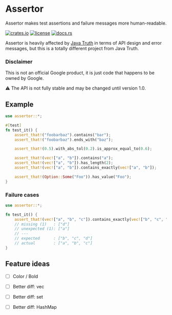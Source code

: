 Assertor
========
Assertor makes test assertions and failure messages more human-readable.

[![crates.io](https://img.shields.io/crates/v/assertor.svg)](https://crates.io/crates/assertor)
[![license](https://img.shields.io/github/license/google/assertor.svg)](https://github.com/google/assertor/LICENSE)
[![docs.rs](https://docs.rs/assertor/badge.svg)](https://docs.rs/crate/assertor/)

Assertor is heavily affected by [Java Truth](https://github.com/google/truth) in terms of API design and error messages,
but this is a totally different project from Java Truth.

### Disclaimer

This is not an official Google product, it is just code that happens to be owned by Google.

⚠ The API is not fully stable and may be changed until version 1.0.

Example
-------

```rust
use assertor::*;

#[test]
fn test_it() {
    assert_that!("foobarbaz").contains("bar");
    assert_that!("foobarbaz").ends_with("baz");

    assert_that!(0.5).with_abs_tol(0.2).is_approx_equal_to(0.6);

    assert_that!(vec!["a", "b"]).contains("a");
    assert_that!(vec!["a", "b"]).has_length(2);
    assert_that!(vec!["a", "b"]).contains_exactly(vec!["a", "b"]);

    assert_that!(Option::Some("Foo")).has_value("Foo");
}
```

### Failure cases

```rust
use assertor::*;

fn test_it() {
    assert_that!(vec!["a", "b", "c"]).contains_exactly(vec!["b", "c", "d"]);
    // missing (1)   : ["d"]
    // unexpected (1): ["a"]
    // ---
    // expected      : ["b", "c", "d"]
    // actual        : ["a", "b", "c"]
}
```

## Feature ideas

- [ ] Color / Bold
- [ ] Better diff: vec
- [ ] Better diff: set
- [ ] Better diff: HashMap


